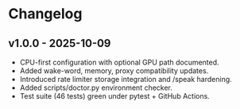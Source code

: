 # Changelog

## v1.0.0 - 2025-10-09
- CPU-first configuration with optional GPU path documented.
- Added wake-word, memory, proxy compatibility updates.
- Introduced rate limiter storage integration and /speak hardening.
- Added scripts/doctor.py environment checker.
- Test suite (46 tests) green under pytest + GitHub Actions.

